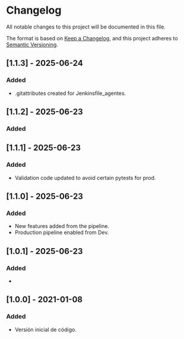 # Changelog
All notable changes to this project will be documented in this file.

The format is based on [Keep a Changelog](https://keepachangelog.com/en/1.0.0/),
and this project adheres to [Semantic Versioning](https://semver.org/spec/v2.0.0.html).

## [1.1.3] - 2025-06-24
### Added
- .gitattributes created for Jenkinsfile_agentes.

## [1.1.2] - 2025-06-23
### Added

## [1.1.1] - 2025-06-23
### Added
- Validation code updated to avoid certain pytests for prod.

## [1.1.0] - 2025-06-23
### Added
- New features added from the pipeline.
- Production pipeline enabled from Dev.

## [1.0.1] - 2025-06-23
### Added
- 



## [1.0.0] - 2021-01-08
### Added
- Versión inicial de código.

